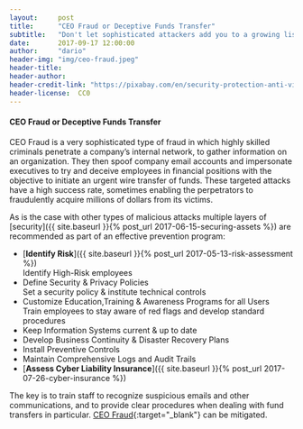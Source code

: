 ```yaml
---
layout:     post
title:      "CEO Fraud or Deceptive Funds Transfer"
subtitle:   "Don't let sophisticated attackers add you to a growing list of victims."
date:       2017-09-17 12:00:00
author:     "dario"
header-img: "img/ceo-fraud.jpeg"
header-title:
header-author:
header-credit-link: "https://pixabay.com/en/security-protection-anti-virus-265130/"
header-license:  CC0
---
```


#### CEO Fraud or Deceptive Funds Transfer

CEO Fraud is a very sophisticated type of fraud in which highly skilled criminals penetrate a company’s internal network, to gather information on an organization. They then spoof company email accounts and impersonate executives to try and deceive employees in financial positions with the objective to initiate an urgent wire transfer of funds. These targeted attacks have a high success rate, sometimes enabling the perpetrators to fraudulently acquire millions of dollars from its victims.

As is the case with other types of malicious attacks multiple layers of [security]({{ site.baseurl }}{% post_url 2017-06-15-securing-assets %}) are recommended as part of an effective prevention program:

* [**Identify Risk**]({{ site.baseurl }}{% post_url 2017-05-13-risk-assessment %})  
	Identify High-Risk employees
* Define Security & Privacy Policies  
	Set a security policy & institute technical controls
* Customize Education,Training & Awareness Programs for all Users  
	Train employees to stay aware of red flags and develop standard procedures
* Keep Information Systems current & up to date
* Develop Business Continuity & Disaster Recovery Plans
* Install Preventive Controls
* Maintain Comprehensive Logs and Audit Trails
* [**Assess Cyber Liability Insurance**]({{ site.baseurl }}{% post_url 2017-07-26-cyber-insurance %})

The key is to train staff to recognize suspicious emails and other communications, and to provide clear procedures when dealing with fund transfers in particular. [CEO Fraud](https://www.canada.ca/en/competition-bureau/news/2017/06/show_them_who_s_thebossshutdownthefakeceoscam.html){:target="_blank"} can be mitigated.
